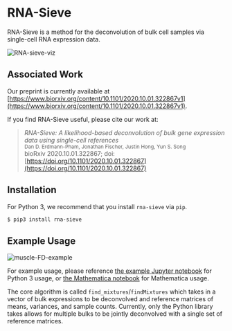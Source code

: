 # RNA-Sieve

RNA-Sieve is a method for the deconvolution of bulk cell samples via single-cell RNA expression data.

![RNA-sieve-viz](https://raw.githubusercontent.com/songlab-cal/rna-sieve/v_0_1_1/readme_figures/deconvolution_plot_3d.png)

## Associated Work
Our preprint is currently available at [https://www.biorxiv.org/content/10.1101/2020.10.01.322867v1](https://www.biorxiv.org/content/10.1101/2020.10.01.322867v1).

If you find RNA-Sieve useful, please cite our work at:
> *RNA-Sieve: A likelihood-based deconvolution of bulk gene expression data using single-cell references*<br />
> <small>Dan D. Erdmann-Pham, Jonathan Fischer, Justin Hong, Yun S. Song<br /></small>
> bioRxiv 2020.10.01.322867; doi: [https://doi.org/10.1101/2020.10.01.322867](https://doi.org/10.1101/2020.10.01.322867)

## Installation

For Python 3, we recommend that you install `rna-sieve` via `pip`.
```bash
$ pip3 install rna-sieve
```

## Example Usage

![muscle-FD-example](https://raw.githubusercontent.com/songlab-cal/rna-sieve/v_0_1_1/readme_figures/muscle_age_FD.png)

For example usage, please reference [the example Jupyter notebook](https://github.com/songlab-cal/rna-sieve/blob/master/examples/example.ipynb) for Python 3 usage,
or [the Mathematica notebook](https://github.com/songlab-cal/rna-sieve/blob/master/mathematica/rnasieve.nb) for Mathematica usage.

The core algorithm is called `find_mixtures`/`findMixtures` which takes in a vector of bulk expressions to be deconvolved and reference matrices of means, variances, and sample counts.
Currently, only the Python library takes allows for multiple bulks to be jointly deconvolved with a single set of reference matrices.
